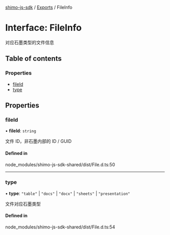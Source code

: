 [shimo-js-sdk](../README.md) / [Exports](../modules.md) / FileInfo

# Interface: FileInfo

对应石墨类型的文件信息

## Table of contents

### Properties

- [fileId](FileInfo.md#fileid)
- [type](FileInfo.md#type)

## Properties

### fileId

• **fileId**: `string`

文件 ID，非石墨内部的 ID / GUID

#### Defined in

node_modules/shimo-js-sdk-shared/dist/File.d.ts:50

___

### type

• **type**: ``"table"`` \| ``"docs"`` \| ``"docx"`` \| ``"sheets"`` \| ``"presentation"``

文件对应石墨类型

#### Defined in

node_modules/shimo-js-sdk-shared/dist/File.d.ts:54
